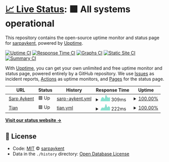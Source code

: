 # [📈 Live Status](https://status.sarpaykent.com): <!--live status--> **🟩 All systems operational**

This repository contains the open-source uptime monitor and status page for [sarpaykent](https://status.sarpaykent.com), powered by [Upptime](https://github.com/upptime/upptime).

[![Uptime CI](https://github.com/koj-co/upptime/workflows/Uptime%20CI/badge.svg)](https://github.com/koj-co/upptime/actions?query=workflow%3A%22Uptime+CI%22)
[![Response Time CI](https://github.com/koj-co/upptime/workflows/Response%20Time%20CI/badge.svg)](https://github.com/koj-co/upptime/actions?query=workflow%3A%22Response+Time+CI%22)
[![Graphs CI](https://github.com/koj-co/upptime/workflows/Graphs%20CI/badge.svg)](https://github.com/koj-co/upptime/actions?query=workflow%3A%22Graphs+CI%22)
[![Static Site CI](https://github.com/koj-co/upptime/workflows/Static%20Site%20CI/badge.svg)](https://github.com/koj-co/upptime/actions?query=workflow%3A%22Static+Site+CI%22)
[![Summary CI](https://github.com/koj-co/upptime/workflows/Summary%20CI/badge.svg)](https://github.com/koj-co/upptime/actions?query=workflow%3A%22Summary+CI%22)

With [Upptime](https://upptime.js.org), you can get your own unlimited and free uptime monitor and status page, powered entirely by a GitHub repository. We use [Issues](https://github.com/sarpaykent/uptime/issues) as incident reports, [Actions](https://github.com/sarpaykent/uptime/actions) as uptime monitors, and [Pages](https://status.sarpaykent.com) for the status page.

<!--start: status pages-->
<!-- This summary is generated by Upptime (https://github.com/upptime/upptime) -->
<!-- Do not edit this manually, your changes will be overwritten -->
<!-- prettier-ignore -->
| URL | Status | History | Response Time | Uptime |
| --- | ------ | ------- | ------------- | ------ |
| <img alt="" src="https://icons.duckduckgo.com/ip3/www.sarpaykent.com.ico" height="13"> [Sarp Aykent](https://www.sarpaykent.com) | 🟩 Up | [sarp-aykent.yml](https://github.com/sarpaykent/uptime/commits/HEAD/history/sarp-aykent.yml) | <details><summary><img alt="Response time graph" src="./graphs/sarp-aykent/response-time-week.png" height="20"> 309ms</summary><br><a href="https://status.sarpaykent.com/history/sarp-aykent"><img alt="Response time 524" src="https://img.shields.io/endpoint?url=https%3A%2F%2Fraw.githubusercontent.com%2Fsarpaykent%2Fuptime%2FHEAD%2Fapi%2Fsarp-aykent%2Fresponse-time.json"></a><br><a href="https://status.sarpaykent.com/history/sarp-aykent"><img alt="24-hour response time 304" src="https://img.shields.io/endpoint?url=https%3A%2F%2Fraw.githubusercontent.com%2Fsarpaykent%2Fuptime%2FHEAD%2Fapi%2Fsarp-aykent%2Fresponse-time-day.json"></a><br><a href="https://status.sarpaykent.com/history/sarp-aykent"><img alt="7-day response time 309" src="https://img.shields.io/endpoint?url=https%3A%2F%2Fraw.githubusercontent.com%2Fsarpaykent%2Fuptime%2FHEAD%2Fapi%2Fsarp-aykent%2Fresponse-time-week.json"></a><br><a href="https://status.sarpaykent.com/history/sarp-aykent"><img alt="30-day response time 307" src="https://img.shields.io/endpoint?url=https%3A%2F%2Fraw.githubusercontent.com%2Fsarpaykent%2Fuptime%2FHEAD%2Fapi%2Fsarp-aykent%2Fresponse-time-month.json"></a><br><a href="https://status.sarpaykent.com/history/sarp-aykent"><img alt="1-year response time 502" src="https://img.shields.io/endpoint?url=https%3A%2F%2Fraw.githubusercontent.com%2Fsarpaykent%2Fuptime%2FHEAD%2Fapi%2Fsarp-aykent%2Fresponse-time-year.json"></a></details> | <details><summary><a href="https://status.sarpaykent.com/history/sarp-aykent">100.00%</a></summary><a href="https://status.sarpaykent.com/history/sarp-aykent"><img alt="All-time uptime 99.79%" src="https://img.shields.io/endpoint?url=https%3A%2F%2Fraw.githubusercontent.com%2Fsarpaykent%2Fuptime%2FHEAD%2Fapi%2Fsarp-aykent%2Fuptime.json"></a><br><a href="https://status.sarpaykent.com/history/sarp-aykent"><img alt="24-hour uptime 100.00%" src="https://img.shields.io/endpoint?url=https%3A%2F%2Fraw.githubusercontent.com%2Fsarpaykent%2Fuptime%2FHEAD%2Fapi%2Fsarp-aykent%2Fuptime-day.json"></a><br><a href="https://status.sarpaykent.com/history/sarp-aykent"><img alt="7-day uptime 100.00%" src="https://img.shields.io/endpoint?url=https%3A%2F%2Fraw.githubusercontent.com%2Fsarpaykent%2Fuptime%2FHEAD%2Fapi%2Fsarp-aykent%2Fuptime-week.json"></a><br><a href="https://status.sarpaykent.com/history/sarp-aykent"><img alt="30-day uptime 100.00%" src="https://img.shields.io/endpoint?url=https%3A%2F%2Fraw.githubusercontent.com%2Fsarpaykent%2Fuptime%2FHEAD%2Fapi%2Fsarp-aykent%2Fuptime-month.json"></a><br><a href="https://status.sarpaykent.com/history/sarp-aykent"><img alt="1-year uptime 99.21%" src="https://img.shields.io/endpoint?url=https%3A%2F%2Fraw.githubusercontent.com%2Fsarpaykent%2Fuptime%2FHEAD%2Fapi%2Fsarp-aykent%2Fuptime-year.json"></a></details>
| <img alt="" src="https://icons.duckduckgo.com/ip3/www.tianaix.com.ico" height="13"> [Tian](https://www.tianaix.com) | 🟩 Up | [tian.yml](https://github.com/sarpaykent/uptime/commits/HEAD/history/tian.yml) | <details><summary><img alt="Response time graph" src="./graphs/tian/response-time-week.png" height="20"> 222ms</summary><br><a href="https://status.sarpaykent.com/history/tian"><img alt="Response time 396" src="https://img.shields.io/endpoint?url=https%3A%2F%2Fraw.githubusercontent.com%2Fsarpaykent%2Fuptime%2FHEAD%2Fapi%2Ftian%2Fresponse-time.json"></a><br><a href="https://status.sarpaykent.com/history/tian"><img alt="24-hour response time 192" src="https://img.shields.io/endpoint?url=https%3A%2F%2Fraw.githubusercontent.com%2Fsarpaykent%2Fuptime%2FHEAD%2Fapi%2Ftian%2Fresponse-time-day.json"></a><br><a href="https://status.sarpaykent.com/history/tian"><img alt="7-day response time 222" src="https://img.shields.io/endpoint?url=https%3A%2F%2Fraw.githubusercontent.com%2Fsarpaykent%2Fuptime%2FHEAD%2Fapi%2Ftian%2Fresponse-time-week.json"></a><br><a href="https://status.sarpaykent.com/history/tian"><img alt="30-day response time 233" src="https://img.shields.io/endpoint?url=https%3A%2F%2Fraw.githubusercontent.com%2Fsarpaykent%2Fuptime%2FHEAD%2Fapi%2Ftian%2Fresponse-time-month.json"></a><br><a href="https://status.sarpaykent.com/history/tian"><img alt="1-year response time 373" src="https://img.shields.io/endpoint?url=https%3A%2F%2Fraw.githubusercontent.com%2Fsarpaykent%2Fuptime%2FHEAD%2Fapi%2Ftian%2Fresponse-time-year.json"></a></details> | <details><summary><a href="https://status.sarpaykent.com/history/tian">100.00%</a></summary><a href="https://status.sarpaykent.com/history/tian"><img alt="All-time uptime 99.75%" src="https://img.shields.io/endpoint?url=https%3A%2F%2Fraw.githubusercontent.com%2Fsarpaykent%2Fuptime%2FHEAD%2Fapi%2Ftian%2Fuptime.json"></a><br><a href="https://status.sarpaykent.com/history/tian"><img alt="24-hour uptime 100.00%" src="https://img.shields.io/endpoint?url=https%3A%2F%2Fraw.githubusercontent.com%2Fsarpaykent%2Fuptime%2FHEAD%2Fapi%2Ftian%2Fuptime-day.json"></a><br><a href="https://status.sarpaykent.com/history/tian"><img alt="7-day uptime 100.00%" src="https://img.shields.io/endpoint?url=https%3A%2F%2Fraw.githubusercontent.com%2Fsarpaykent%2Fuptime%2FHEAD%2Fapi%2Ftian%2Fuptime-week.json"></a><br><a href="https://status.sarpaykent.com/history/tian"><img alt="30-day uptime 100.00%" src="https://img.shields.io/endpoint?url=https%3A%2F%2Fraw.githubusercontent.com%2Fsarpaykent%2Fuptime%2FHEAD%2Fapi%2Ftian%2Fuptime-month.json"></a><br><a href="https://status.sarpaykent.com/history/tian"><img alt="1-year uptime 99.22%" src="https://img.shields.io/endpoint?url=https%3A%2F%2Fraw.githubusercontent.com%2Fsarpaykent%2Fuptime%2FHEAD%2Fapi%2Ftian%2Fuptime-year.json"></a></details>

<!--end: status pages-->

[**Visit our status website →**](https://status.sarpaykent.com)

## 📄 License

- Code: [MIT](./LICENSE) © [sarpaykent](https://status.sarpaykent.com)
- Data in the `./history` directory: [Open Database License](https://opendatacommons.org/licenses/odbl/1-0/)
